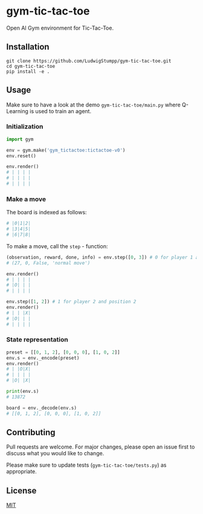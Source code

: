 # gym-tic-tac-toe

Open AI Gym environment for Tic-Tac-Toe.

## Installation

```
git clone https://github.com/LudwigStumpp/gym-tic-tac-toe.git
cd gym-tic-tac-toe
pip install -e .
```

## Usage

Make sure to have a look at the demo `gym-tic-tac-toe/main.py` where Q-Learning is used to train an agent.

### Initialization

```python
import gym

env = gym.make('gym_tictactoe:tictactoe-v0')
env.reset()

env.render()
# | | | |
# | | | |
# | | | |
```

### Make a move

The board is indexed as follows:

```python
# |0|1|2|
# |3|4|5|
# |6|7|8|
```

To make a move, call the `step` - function:

```python
(observation, reward, done, info) = env.step([0, 3]) # 0 for player 1 and position 3
# (27, 0, False, 'normal move')

env.render()
# | | | |
# |O| | |
# | | | |

env.step([1, 2]) # 1 for player 2 and position 2
env.render()
# | | |X|
# |O| | |
# | | | |
```

### State representation
```python
preset = [[0, 1, 2], [0, 0, 0], [1, 0, 2]]
env.s = env._encode(preset)
env.render()
# | |O|X|
# | | | |
# |O| |X|

print(env.s) 
# 13872

board = env._decode(env.s)
# [[0, 1, 2], [0, 0, 0], [1, 0, 2]]
```

### 

## Contributing
Pull requests are welcome. For major changes, please open an issue first to discuss what you would like to change.

Please make sure to update tests (`gym-tic-tac-toe/tests.py`) as appropriate.

## License
[MIT](https://choosealicense.com/licenses/mit/)
